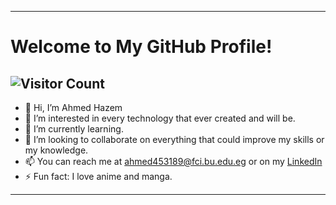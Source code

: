 
---
# Welcome to My GitHub Profile!

![Visitor Count](https://profile-counter.glitch.me/ahmed-hazem-1/count.svg)
---



- 👋 Hi, I’m Ahmed Hazem
- 👀 I’m interested in every technology that ever created and will be.
- 🌱 I’m currently learning.
- 💞️ I’m looking to collaborate on everything that could improve my skills or my knowledge.
- 📫 You can reach me at ahmed453189@fci.bu.edu.eg or on my [LinkedIn](http://www.linkedin.com/in/ahmed-hazem-elabady-9a904924b)
- ⚡ Fun fact: I love anime and manga.

---
